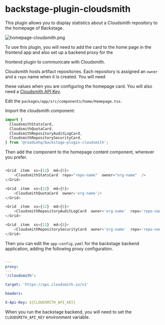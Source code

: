 # backstage-plugin-cloudsmith

This plugin allows you to display statistics about a Cloudsmith repository to the homepage of Backstage.

![homepage-cloudsmith.png](https://files.readme.io/8ae2f47-210829090-6a2c7da5-12b4-4702-92f0-0093f87887ef.png)

To use this plugin, you will need to add the card to the home page in the frontend app and also set up a backend proxy for the

frontend plugin to communicate with Cloudsmith.

Cloudsmith hosts artifact repositories. Each repository is assigned an `owner` and a `repo` name when it is created. You will need

these values when you are configuring the homepage card. You will also need a [Cloudsmith API Key](https://help.cloudsmith.io/reference/authentication).

Edit the `packages/app/src/components/home/Homepage.tsx`.

Import the cloudsmith component:

```typescript jsx
import {
  CloudsmithStatsCard,
  CloudsmithQuotaCard,
  CloudsmithRepositoryAuditLogCard,
  CloudsmithRepositorySecurityCard,
} from '@roadiehq/backstage-plugin-cloudsmith';
```

Then add the component to the homepage content component, wherever you prefer.

```typescript jsx

<Grid  item  xs={12}  md={6}>
	<CloudsmithStatsCard  repo="repo-name"  owner="org-name"  />
</Grid>

<Grid  item  xs={12}  md={6}>
	<CloudsmithQuotaCard  owner='org-name'/>
</Grid>

<Grid  item  xs={12}  md={6}>
	<CloudsmithRepositoryAuditLogCard  owner='org-name'  repo='repo-name'/>
</Grid>

<Grid  item  xs={12}  md={6}>
	<CloudsmithRepositorySecurityCard  owner='org-name'  repo='repo-name'/>
</Grid>

```

Then you can edit the `app-config.yaml` for the backstage backend application, adding the following proxy configuration.

```yaml

---
proxy:
---
'/cloudsmith':

target: 'https://api.cloudsmith.io/v1'

headers:

X-Api-Key: ${CLOUDSMITH_API_KEY}
```

When you run the backstage backend, you will need to set the `CLOUDSMITH_API_KEY` environment variable.
